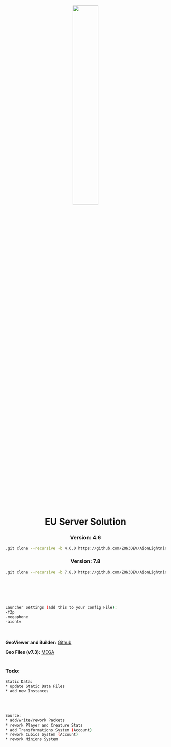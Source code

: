 <div align="center"><img src="https://raw.githubusercontent.com/ZON3DEV/AionLightning/7.8.0/Docs/images/al_banner.png" width=40%>

# EU Server Solution
### Version: 4.6
  ```sh
  .git clone --recursive -b 4.6.0 https://github.com/ZON3DEV/AionLightning.git
  ```
### Version: 7.8
  ```sh
  .git clone --recursive -b 7.8.0 https://github.com/ZON3DEV/AionLightning.git
  ```
</div>
<br></br>
<br></br>

```sh
Launcher Settings (add this to your config File):
-f2p
-megaphone
-aiontv
```
<br></br>
**GeoViewer and Builder:** [Github](https://github.com/zzsort/monono2)

**Geo Files (v7.3):** [MEGA](https://mega.nz/file/xKoDWJyL#uf_npX9rGt7t7bnq_RvRnpkGrTpwnYf637oWBBs247Q)
<br></br>
### Todo:
```sh
Static Data:
* update Static Data Files
* add new Instances
```
<br></br>
```sh
Source:
* add/write/rework Packets
* rework Player and Creature Stats
* add Transformations System (Account)
* rework Cubics System (Account)
* rework Minions System
```

